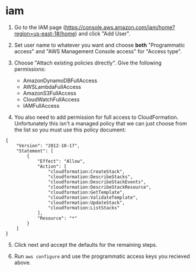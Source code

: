 # iam

1. Go to the IAM page (https://console.aws.amazon.com/iam/home?region=us-east-1#/home) and click "Add User".

2. Set user name to whatever you want and choose **both** "Programmatic access" and "AWS Management Console access" for "Access type".

3. Choose "Attach existing policies directly". Give the following permissions:

    - AmazonDynamoDBFullAccess
    - AWSLambdaFullAccess
    - AmazonS3FullAccess
    - CloudWatchFullAccess
    - IAMFullAccess

4. You also need to add permission for full access to CloudFormation. Unfortunately this isn't a managed policy that we can just choose from the list so you must use this policy document:

```
{
    "Version": "2012-10-17",
    "Statement": [
        {
            "Effect": "Allow",
            "Action": [
                "cloudformation:CreateStack",
                "cloudformation:DescribeStacks",
                "cloudformation:DescribeStackEvents",
                "cloudformation:DescribeStackResource",
                "cloudformation:GetTemplate",
                "cloudformation:ValidateTemplate",
                "cloudformation:UpdateStack",
                "cloudformation:ListStacks"
            ],
            "Resource": "*"
        }
    ]
}
```

5. Click next and accept the defaults for the remaining steps.

6. Run `aws configure` and use the programmatic access keys you recieved above.
